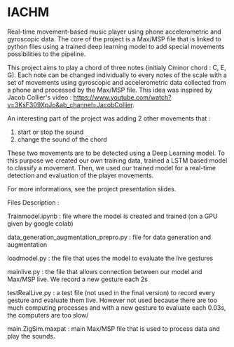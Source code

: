 # IACHM
Real-time movement-based music player using phone accelerometric and gyroscopic data. The core of the project is a Max/MSP file that is linked to python files using a trained deep learning model to add special movements possibilities to the pipeline.

This project aims to play a chord of three notes (initialy Cminor chord : C, E, G). Each note can be changed individually to every notes of the scale with a set of movements using gyroscopic and accelerometric data collected from a phone and processed by the Max/MSP file. This idea was inspired by Jacob Collier's video : https://www.youtube.com/watch?v=3KsF309XpJo&ab_channel=JacobCollier.

An interesting part of the project was adding 2 other movements that : 
1. start or stop the sound
2. change the sound of the chord

These two movements are to be detected using a Deep Learning model. To this purpose we created our own training data, trained a LSTM based model to classify a movement. Then, we used our trained model for a real-time detection and evaluation of the player movements. 

For more informations, see the project presentation slides.

Files Description :

Trainmodel.ipynb : file where the model is created and trained (on a GPU given by google colab)

data_generation_augmentation_prepro.py : file for data generation and augmentation 

loadmodel.py : the file that uses the model to evaluate the live gestures

mainlive.py : the file that allows connection between our model and Max/MSP live. We record a new gesture each 2s

testRealLive.py : a test file (not used in the final version) to record every gesture and evaluate them live. However not used because there are too much computing processes and with a new 
gesture to evaluate each 0.03s, the computers are too slow/

main.ZigSim.maxpat : main Max/MSP file that is used to process data and play the sounds.

